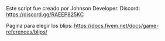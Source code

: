 Este script fue creado por Johnson Developer.
Discord: https://discord.gg/RAEEP825KC


Pagina para elegir los blips: https://docs.fivem.net/docs/game-references/blips/